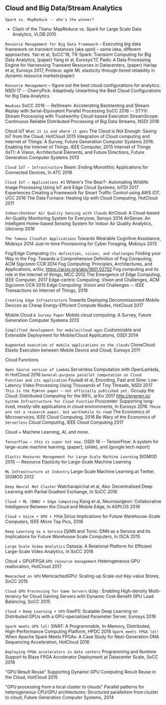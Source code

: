 Cloud and Big Data/Stream Analytics
-----------------------------------

`Spark vs. MapReduce -- who's the winner?`<BR>
* Clash of the Titans: MapReduce vs. Spark for Large Scale Data Analytics, VLDB 2015

`Resource Management for Big Data Framework` – Executing big data framework on transient instances (aka spot) – same idea, different approaches.
Yan et al, SoCC'16, TR-Spark: Transient Computing for Big Data Analytics, (paper)
Yang et al, Eurosys'17, Pado: A Data Processing Engine for Harnessing Transient Resources in Datacenters, (paper)
Harlap et al, Eurosys 2017, Proteus: agile ML elasticity through tiered reliability in dynamic resource markets(paper)

`Resource Management` – figure out the best cloud configurations for analytics.
NSDI 17 -- CherryPick: Adaptively Unearthing the Best Cloud Configurations for Big Data Analytics

`Newbies`
SoCC 2016 -- ReStream: Accelerating Backtesting and Stream Replay with Serial-Equivalent Parallel Processing
SoCC 2016 -- STYX: Stream Processing with Trustworthy Cloud-based Execution
StreamScope: Continuous Reliable Distributed Processing of Big Data Streams, NSDI 2016

Cloud IoT
`What it is and where it goes`
The Cloud is Not Enough: Saving IoT from the Cloud, HotCloud 2015
Integration of Cloud computing and Internet of Things: A Survey, Future Generation Computer Systems 2016.
Enabling the Internet of Things, IEEE Computer, 2015
Internet of Things (IoT): A Vision, Architectural Elements, and Future Directions, Future Generation Computer Systems 2013

`Cloud IoT – Infrastructure`
Beam: Ending Monolithic Applications for Connected Devices, In ATC 2016

`Cloud IoT – Applications #1`
Where's The Bear?- Automating Wildlife Image Processing Using IoT and Edge Cloud Systems, IoTDI 2017
Experiences Creating a Framework for Smart Traffic Control using AWS IOT, UCC 2016
The Data Furnace: Heating Up with Cloud Computing, HotCloud 2011

`Indoor/Outdoor Air Quality Sensing with Clouds`
AirCloud: A Cloud-based Air-Quality Monitoring System for Everyone, Sensys 2014
AirSense: An Intelligent Home-based Sensing System for Indoor Air Quality Analytics, Ubicomp 2016

`The famous Cloudlet Applications`
Towards Wearable Cognitive Assistance, Mobisys 2014
Just-in-time Provisioning for Cyber Foraging, Mobisys 2013


Fog/Edge Computing
`Its definition, vision, and challenges`
Finding your Way in the Fog: Towards a Comprehensive Definition of Fog Computing, ACM Sigcomm CCR 2014
Fog Computing: Principles, Architectures, and Applications, arXiv, https://arxiv.org/abs/1601.02752
Fog computing and its role in the internet of things, MCC 2012
The Emergence of Edge Computing, IEEE Computer, 2017
Edge-centric Computing: Vision and Challenges, ACM Sigcomm CCR 2015
Edge Computing: Vision and Challenges -- IEEE Transactions on Internet of Things, 2016

`Creating Edge Infrastructure`
Towards Deploying Decommissioned Mobile Devices as Cheap Energy-Efficient Compute Nodes, HotCloud 2017

Mobile Cloud
`A Survey Paper`
Mobile cloud computing: A Survey, Future Generation Computer Systems 2013

`Simplified development for mobile/cloud apps`
Customizable and Extensible Deployment for Mobile/Cloud Applications, OSDI 2014

`Augmented execution of mobile applications on the clouds`
CloneCloud: Elastic Execution between Mobile Device and Cloud, Eurosys 2011

Cloud Functions

`Open Source version of Lambda`
Serverless Computation with OpenLambda, In HotCloud 2016
`General-purpose parallel computation on Cloud Function and its application`
Fouladi et al, Encoding, Fast and Slow: Low-Latency Video Processing Using Thousands of Tiny Threads, NSDI 2017
`This is the PyWren paper – not officially published yet.`
Occupy the Cloud: Distributed Computing for the 99%, arXiv 2017
http://pywren.io/
`System Infrastructure for Cloud Function`
Picocenter: Supporting long-lived, mostly-idle applications in cloud environments, In Eurosys 2016.
`These are not a research paper, but worthwhile to read`
The Economics of Microservices, IEEE Cloud Computing, 2016
Be Wary of the Economics of `Serverless` Cloud Computing, IEEE Cloud Computing 2017

Cloud + Machine Learning, AI, and more.

`TensorFlow – this is super hot now.`
OSDI 16 -- TensorFlow: A system for large-scale machine learning, (paper), (slide), and (google tech report)

`Elastic Resourec Management for Large Scale Machine Learning`
SIGMOD 2015 -- Resource Elasticity for Large-Scale Machine Learning

`ML Infrastructure at Industry`
Large-Scale Machine Learning at Twitter, SIGMOD 2012

`Deep Neural Net Cluster`
Watcharapichat et al, Ako: Decentralised Deep Learning with Partial Gradient Exchange, In SoCC 2016

`Cloud + ML (DNN) + Edge Computing`
Kang et al, Neurosurgeon: Collaborative Intelligence Between the Cloud and Mobile Edge, In ASPLOS 2016

`Cloud + Voice + GPU + FPGA`
Sirius Implications for Future Warehouse-Scale Computers, IEEE Micro Top Pics, 2016

`Deep Learning as a Service`
DjiNN and Tonic: DNN as a Service and Its Implications for Future Warehouse Scale Computers, In ISCA 2015

`Large Scale Video Analytics`
Optasia: A Relational Platform for Efficient Large-Scale Video Analytics, In SoCC 2016


Cloud + GPU/FPGA
`GPU resource management`
Heterogeneous GPU reallocation, HotCloud 2017

`Memcached on GPU`
MemcachedGPU: Scaling-up Scale-out Key-value Stores, SoCC 2015

`Cloud GPU Processing for Game Servers`
dJay : Enabling High-density Multi-tenancy for Cloud Gaming Servers with Dynamic Cost-Benefit GPU Load Balancing, SoCC 2015

`Cloud + Deep Learning + GPU`
GeePS: Scalable Deep Learning on Distributed GPUs with a GPU-specialized Parameter Server, Eurosys 2016

`Spark meets GPU lol!`
SWAT: A Programmable, In-Memory, Distributed, High-Performance Computing Platform, HPDC 2016
`Spark meets FPGA lol!`
When Apache Spark Meets FPGAs: A Case Study for Next-Generation DNA Sequencing Acceleration, HotCloud 2016

`Deploying FPGA accelerators in data centers`
Programming and Runtime Support to Blaze FPGA Accelerator Deployment at Datacenter Scale, SoCC 2016

"GPU Result Reuse"
Supporting Dynamic GPU Computing Result Reuse in the Cloud, HotCloud 2015

"GPU processing from a local cluster to clouds"
Parallel patterns for heterogeneous CPU/GPU architectures: Structured parallelism from cluster to cloud, Future Generation Computer Systems, 2014
